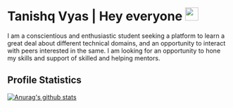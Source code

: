 # Tanishq Vyas | Hey everyone <img src="https://raw.githubusercontent.com/MartinHeinz/MartinHeinz/master/wave.gif" width="30px">
I am a conscientious and enthusiastic student seeking a platform to learn a great deal about different technical domains, and an opportunity to interact with peers interested in the same. I am looking for an opportunity to hone my skills and support of skilled and helping mentors.

## Profile Statistics
<!-- ![Tanishq's github stats](https://github-readme-stats.vercel.app/api?username=tanishqvyas&show_icons=true&theme=gruvbox&count_private=true) -->
[![Anurag's github stats](https://github-readme-stats.vercel.app/api?username=tanishqvyas)](https://github.com/tanishqvyas/github-readme-stats)
